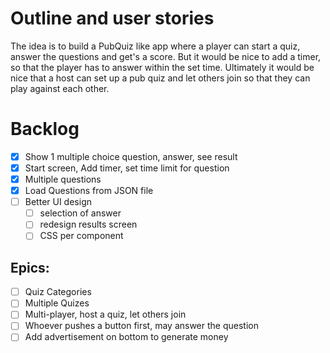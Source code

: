 # Outline and user stories

The idea is to build a PubQuiz like app where a player can start a quiz, answer the questions and
get's a score. But it would be nice to add a timer, so that the player has to answer within the set
time. Ultimately it would be nice that a host can set up a pub quiz and let others join so that they
can play against each other.

# Backlog
- [x] Show 1 multiple choice question, answer, see result
- [x] Start screen, Add timer, set time limit for question
- [x] Multiple questions
- [x] Load Questions from JSON file
- [ ] Better UI design
  * [ ] selection of answer
  * [ ] redesign results screen
  * [ ] CSS per component

## Epics:

- [ ] Quiz Categories
- [ ] Multiple Quizes
- [ ] Multi-player, host a quiz, let others join
- [ ] Whoever pushes a button first, may answer the question
- [ ] Add advertisement on bottom to generate money
